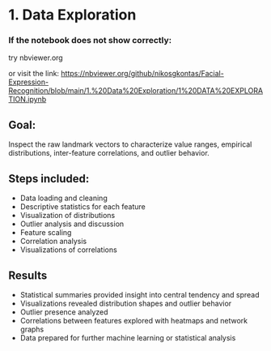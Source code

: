 # 1. Data Exploration

### If the notebook does not show correctly:
try nbviewer.org

or visit the link:
https://nbviewer.org/github/nikosgkontas/Facial-Expression-Recognition/blob/main/1.%20Data%20Exploration/1%20DATA%20EXPLORATION.ipynb

## Goal:
Inspect the raw landmark vectors to characterize value ranges, empirical distributions, inter-feature 
correlations, and outlier behavior.

## Steps included:
- Data loading and cleaning
- Descriptive statistics for each feature
- Visualization of distributions
- Outlier analysis and discussion
- Feature scaling
- Correlation analysis
- Visualizations of correlations 

## Results
- Statistical summaries provided insight into central tendency and spread
- Visualizations revealed distribution shapes and outlier behavior
- Outlier presence analyzed
- Correlations between features explored with heatmaps and network graphs
- Data prepared for further machine learning or statistical analysis
